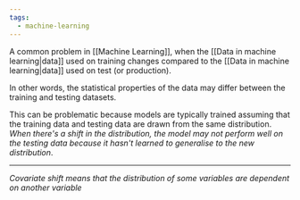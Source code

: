 ```yaml
---
tags:
  - machine-learning
---
```

A common problem in [[Machine Learning]], when the [[Data in machine learning|data]] used on training changes compared to the [[Data in machine learning|data]] used on test (or production).

In other words, the statistical properties of the data may differ between the training and testing datasets. 

This can be problematic because models are typically trained assuming that the training data and testing data are drawn from the same distribution. *When there's a shift in the distribution, the model may not perform well on the testing data because it hasn't learned to generalise to the new distribution*.

---

*Covariate shift means that the distribution of some variables are dependent on another variable*
